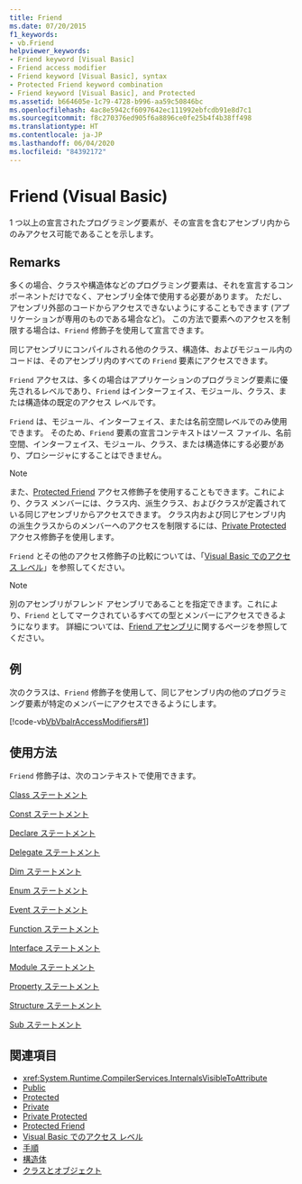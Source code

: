 ```yaml
---
title: Friend
ms.date: 07/20/2015
f1_keywords:
- vb.Friend
helpviewer_keywords:
- Friend keyword [Visual Basic]
- Friend access modifier
- Friend keyword [Visual Basic], syntax
- Protected Friend keyword combination
- Friend keyword [Visual Basic], and Protected
ms.assetid: b664605e-1c79-4728-b996-aa59c50846bc
ms.openlocfilehash: 4ac8e5942cf6097642ec111992ebfcdb91e8d7c1
ms.sourcegitcommit: f8c270376ed905f6a8896ce0fe25b4f4b38ff498
ms.translationtype: HT
ms.contentlocale: ja-JP
ms.lasthandoff: 06/04/2020
ms.locfileid: "84392172"
---
```

# <a name="friend-visual-basic"></a>Friend (Visual Basic)
1 つ以上の宣言されたプログラミング要素が、その宣言を含むアセンブリ内からのみアクセス可能であることを示します。  
  
## <a name="remarks"></a>Remarks  
 多くの場合、クラスや構造体などのプログラミング要素は、それを宣言するコンポーネントだけでなく、アセンブリ全体で使用する必要があります。 ただし、アセンブリ外部のコードからアクセスできないようにすることもできます (アプリケーションが専用のものである場合など)。 この方法で要素へのアクセスを制限する場合は、`Friend` 修飾子を使用して宣言できます。  
  
 同じアセンブリにコンパイルされる他のクラス、構造体、およびモジュール内のコードは、そのアセンブリ内のすべての `Friend` 要素にアクセスできます。  
  
 `Friend` アクセスは、多くの場合はアプリケーションのプログラミング要素に優先されるレベルであり、`Friend` はインターフェイス、モジュール、クラス、または構造体の既定のアクセス レベルです。  
  
 `Friend` は、モジュール、インターフェイス、または名前空間レベルでのみ使用できます。 そのため、`Friend` 要素の宣言コンテキストはソース ファイル、名前空間、インターフェイス、モジュール、クラス、または構造体にする必要があり、プロシージャにすることはできません。  

> [!NOTE]
> また、[Protected Friend](protected-friend.md) アクセス修飾子を使用することもできます。これにより、クラス メンバーには、クラス内、派生クラス、およびクラスが定義されている同じアセンブリからアクセスできます。 クラス内および同じアセンブリ内の派生クラスからのメンバーへのアクセスを制限するには、[Private Protected](private-protected.md) アクセス修飾子を使用します。

 `Friend` とその他のアクセス修飾子の比較については、「[Visual Basic でのアクセス レベル](../../programming-guide/language-features/declared-elements/access-levels.md)」を参照してください。  
  
> [!NOTE]
> 別のアセンブリがフレンド アセンブリであることを指定できます。これにより、`Friend` としてマークされているすべての型とメンバーにアクセスできるようになります。 詳細については、[Friend アセンブリ](../../../standard/assembly/friend.md)に関するページを参照してください。

## <a name="example"></a>例  
 次のクラスは、`Friend` 修飾子を使用して、同じアセンブリ内の他のプログラミング要素が特定のメンバーにアクセスできるようにします。  
  
 [!code-vb[VbVbalrAccessModifiers#1](~/samples/snippets/visualbasic/VS_Snippets_VBCSharp/vbvbalraccessmodifiers/vb/class1.vb#1)]  
  
## <a name="usage"></a>使用方法  
 `Friend` 修飾子は、次のコンテキストで使用できます。  
  
 [Class ステートメント](../statements/class-statement.md)  
  
 [Const ステートメント](../statements/const-statement.md)  
  
 [Declare ステートメント](../statements/declare-statement.md)  
  
 [Delegate ステートメント](../statements/delegate-statement.md)  
  
 [Dim ステートメント](../statements/dim-statement.md)  
  
 [Enum ステートメント](../statements/enum-statement.md)  
  
 [Event ステートメント](../statements/event-statement.md)  
  
 [Function ステートメント](../statements/function-statement.md)  
  
 [Interface ステートメント](../statements/interface-statement.md)  
  
 [Module ステートメント](../statements/module-statement.md)  
  
 [Property ステートメント](../statements/property-statement.md)  
  
 [Structure ステートメント](../statements/structure-statement.md)  
  
 [Sub ステートメント](../statements/sub-statement.md)  
  
## <a name="see-also"></a>関連項目

- <xref:System.Runtime.CompilerServices.InternalsVisibleToAttribute>
- [Public](public.md)
- [Protected](protected.md)
- [Private](private.md)
- [Private Protected](./private-protected.md)
- [Protected Friend](./protected-friend.md)
- [Visual Basic でのアクセス レベル](../../programming-guide/language-features/declared-elements/access-levels.md)
- [手順](../../programming-guide/language-features/procedures/index.md)
- [構造体](../../programming-guide/language-features/data-types/structures.md)
- [クラスとオブジェクト](../../programming-guide/language-features/objects-and-classes/index.md)
